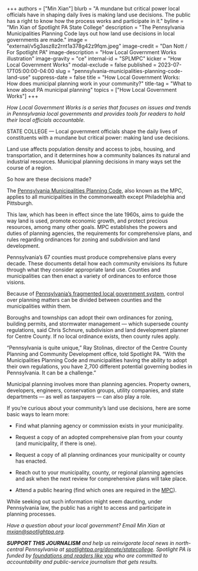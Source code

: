 +++
authors = ["Min Xian"]
blurb = "A mundane but critical power local officials have in shaping daily lives is making land use decisions. The public has a right to know how the process works and participate in it."
byline = "Min Xian of Spotlight PA State College"
description = "The Pennsylvania Municipalities Planning Code lays out how land use decisions in local governments are made."
image = "external/v5g3asz8z2rnt1a378g42z9fqm.jpeg"
image-credit = "Dan Nott / For Spotlight PA"
image-description = "How Local Government Works illustration"
image-gravity = "ce"
internal-id = "SPLMPC"
kicker = "How Local Government Works"
modal-exclude = false
published = 2023-07-17T05:00:00-04:00
slug = "pennsylvania-municipalities-planning-code-land-use"
suppress-date = false
title = "How Local Government Works: How does municipal planning work in your community?"
title-tag = "What to know about PA municipal planning"
topics = ["How Local Government Works"]
+++

<em>How Local Government Works is a series that focuses on issues and trends in Pennsylvania local governments and provides tools for readers to hold their local officials accountable.</em>

STATE COLLEGE — Local government officials shape the daily lives of constituents with a mundane but critical power: making land use decisions.

Land use affects population density and access to jobs, housing, and transportation, and it determines how a community balances its natural and industrial resources. Municipal planning decisions in many ways set the course of a region.

So how are these decisions made?

The <a href="https://www.legis.state.pa.us/WU01/LI/LI/US/HTM/1968/0/0247..HTM">Pennsylvania Municipalities Planning Code</a>, also known as the MPC, applies to all municipalities in the commonwealth except Philadelphia and Pittsburgh.

This law, which has been in effect since the late 1960s, aims to guide the way land is used, promote economic growth, and protect precious resources, among many other goals. MPC establishes the powers and duties of planning agencies, the requirements for comprehensive plans, and rules regarding ordinances for zoning and subdivision and land development.

<script src="https://www.spotlightpa.org/embed.js" async></script><div data-spl-embed-version="1" data-spl-src="https://www.spotlightpa.org/embeds/newsletter/?cta=Sign%20up%20for%20our%20new%20regional%20newsletter%2C%20%3Cb%3ETalk%20of%20the%20Town%3C%2Fb%3E%2C%20and%20get%20all%20the%20news%20and%20notes%20from%20State%20College%20and%20north-central%20PA.&button=Sign%20Up%20Now&preselect=state_college&eyebrow=DON'T%20MISS%20A%20BEAT"></div>

Pennsylvania’s 67 counties must produce comprehensive plans every decade. These documents detail how each community envisions its future through what they consider appropriate land use. Counties and municipalities can then enact a variety of ordinances to enforce those visions.

Because of <a href="https://www.spotlightpa.org/statecollege/2023/02/local-government-accountability-transparency-pennsylvania/">Pennsylvania’s fragmented local government system</a>, control over planning matters can be divided between counties and the municipalities within them.

Boroughs and townships can adopt their own ordinances for zoning, building permits, and stormwater management — which supersede county regulations, said Chris Schnure, subdivision and land development planner for Centre County. If no local ordinance exists, then county rules apply.

“Pennsylvania is quite unique,” Ray Stolinas, director of the Centre County Planning and Community Development office, told Spotlight PA. “With the Municipalities Planning Code and municipalities having the ability to adopt their own regulations, you have 2,700 different potential governing bodies in Pennsylvania. It can be a challenge.”

Municipal planning involves more than planning agencies. Property owners, developers, engineers, conservation groups, utility companies, and state departments — as well as taxpayers — can also play a role.

<script src="https://www.spotlightpa.org/embed.js" async></script><div data-spl-embed-version="1" data-spl-src="https://www.spotlightpa.org/embeds/donate/"></div>

If you’re curious about your community’s land use decisions, here are some basic ways to learn more:

- Find what planning agency or commission exists in your municipality.

- Request a copy of an adopted comprehensive plan from your county (and municipality, if there is one).

- Request a copy of all planning ordinances your municipality or county has enacted.

- Reach out to your municipality, county, or regional planning agencies and ask when the next review for comprehensive plans will take place.

- Attend a public hearing (find which ones are required in the <a href="https://www.legis.state.pa.us/WU01/LI/LI/US/HTM/1968/0/0247..HTM">MPC</a>).

While seeking out such information might seem daunting, under Pennsylvania law, the public has a right to access and participate in planning processes.

<em>Have a question about your local government? Email Min Xian at </em><a href="mailto:mxian@spotlightpa.org"><em>mxian@spotlightpa.org</em></a><em>.</em>

<strong><em>SUPPORT THIS JOURNALISM</em></strong><em> and help us reinvigorate local news in north-central Pennsylvania at </em><a href="https://www.spotlightpa.org/donate/statecollege"><em>spotlightpa.org/donate/statecollege</em></a><em>. Spotlight PA is funded by </em><a href="https://www.spotlightpa.org/support"><em>foundations and readers like you</em></a><em> who are committed to accountability and public-service journalism that gets results.</em>


